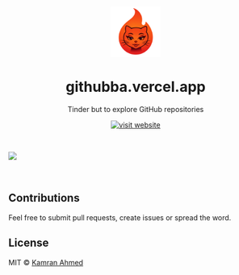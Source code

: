 <div align="center">
  <img src="./public/icon-512.png" alt="githubba" width="100" height="100">
  <h1>githubba.vercel.app</h1>
  <p>Tinder but to explore GitHub repositories</p>
  <p align="center">
    <a href="https://githubba.vercel.app/">
    	<img src="https://img.shields.io/badge/%F0%9F%90%B1-Visit%20Website-000000.svg?style=flat&colorA=0a0a0a" alt="visit website" />
    </a>
  </p>
</div>

<br />

![](./public/github-demo.png)

<br />

## Contributions

Feel free to submit pull requests, create issues or spread the word.

## License

MIT &copy; [Kamran Ahmed](https://twitter.com/kamrify)
